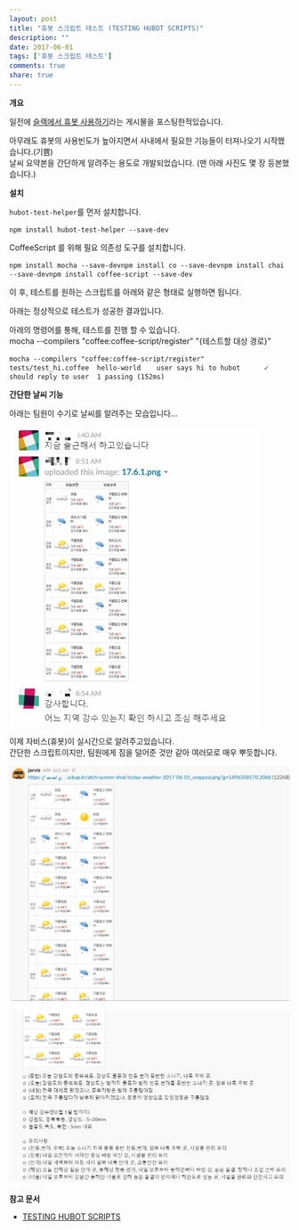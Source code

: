 ```yaml
---
layout: post
title: "휴봇 스크립트 테스트 (TESTING HUBOT SCRIPTS)"
description: ""
date: 2017-06-01
tags: ['휴봇 스크립트 테스트']
comments: true
share: true
---
```


**개요**  
  

일전에 [슬랙에서 휴봇 사용하기](http://blog.hax0r.info/744)라는 게시물을 포스팅한적있습니다.

아무래도 휴봇의 사용빈도가 높아지면서 사내에서 필요한 기능들이 터져나오기 시작했습니다.(기쁨)  
날씨 요약본을 간단하게 알려주는 용도로 개발되었습니다. (맨 아래 사진도 몇 장 등본했습니다.)  
  

  

**설치**

  

`hubot-test-helper`를 먼저 설치합니다.

  

    npm install hubot-test-helper --save-dev

  

CoffeeScript 를 위해 필요 의존성 도구를 설치합니다.

  

    npm install mocha --save-devnpm install co --save-devnpm install chai --save-devnpm install coffee-script --save-dev

  

  

이 후, 테스트를 원하는 스크립트를 아래와 같은 형태로 실행하면 됩니다.

아래는 정상적으로 테스트가 성공한 결과입니다.  
  
아래의 명령어를 통해, 테스트를 진행 할 수 있습니다.  
mocha --compilers "coffee:coffee-script/register" "{테스트할 대상 경로}"

  

    mocha --compilers "coffee:coffee-script/register" tests/test_hi.coffee  hello-world    user says hi to hubot      ✓ should reply to user  1 passing (152ms)

  

  

  
**간단한 날씨 기능**

  

아래는 팀원이 수기로 날씨를 알려주는 모습입니다...

  

  

![](/assets/images/posts/758/274DD8395930D26533A103.JPEG)

  

  

  

이제 자비스(휴봇)이 실시간으로 알려주고있습니다.  
간단한 스크립트이지만, 팀원에게 짐을 덜어준 것만 같아 여러모로 매우 뿌듯합니다.

  

![](/assets/images/posts/758/2328A3375930D387075462.JPEG)

  

![](/assets/images/posts/758/210AC6375930D387258D96.PNG)

  

  

**참고 문서**

  

  * [TESTING HUBOT SCRIPTS](http://leapfrogonline.io/articles/2015-11-09-testing-hubot-scripts/)

